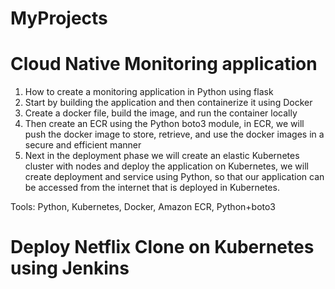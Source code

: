 # MyProjects
Cloud Native Monitoring application
====================================
1.	How to create a monitoring application in Python using flask
2.	Start by building the application and then containerize it using Docker
3.	Create a docker file, build the image, and run the container locally
4.	Then create an ECR using the Python boto3 module, in ECR, we will push the docker image to store, retrieve, and use the docker images in a secure and efficient manner
5.	Next in the deployment phase we will create an elastic Kubernetes cluster with nodes and deploy the application on Kubernetes, we will create deployment and service using Python, so that our application can be accessed from the internet that is deployed in Kubernetes.
   
Tools: Python, Kubernetes, Docker, Amazon ECR, Python+boto3


Deploy Netflix Clone on Kubernetes using Jenkins
================================================

